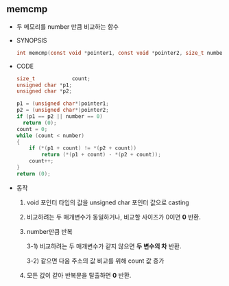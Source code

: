 ## memcmp

- 두 메모리를 number 만큼 비교하는 함수

- SYNOPSIS

  ```c
  int memcmp(const void *pointer1, const void *pointer2, size_t number)
  ```

- CODE

  ```c
  size_t			count;
  unsigned char	*p1;
  unsigned char	*p2;
  
  p1 = (unsigned char*)pointer1;
  p2 = (unsigned char*)pointer2;
  if (p1 == p2 || number == 0)
  	return (0);
  count = 0;
  while (count < number)
  {
      if (*(p1 + count) != *(p2 + count))
          return (*(p1 + count) - *(p2 + count));
      count++;
  }
  return (0);
  ```

- 동작
  1. void 포인터 타입의 값을 unsigned char 포인터 값으로 casting

  2. 비교하려는 두 매개변수가 동일하거나, 비교할 사이즈가 0이면 __0__ 반환.

  3. number만큼 반복

     3-1) 비교하려는 두 매개변수가 같지 않으면 __두 변수의 차__ 반환.

     3-2) 같으면 다음 주소의 값 비교를 위해 count 값 증가

  4. 모든 값이 같아 반복문을 탈출하면 __0__ 반환.